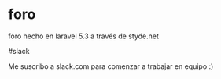 # foro
foro hecho en laravel 5.3 a través de styde.net

#slack

Me suscribo a slack.com para comenzar a trabajar en equipo :)




